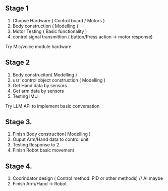 

## Stage 1
1. Choose Hardware ( Control board / Motors )
2. Body construction ( Modelling )
3. Motor Testing ( Basic functionality )
4. control signal transmittion ( button/Press action -> motor response)

Try Mic/voice module hardware

## Stage 2
1. Body construciton( Modelling )
2. usr' control object construction ( Modelling )
3. Get Hand data by sensors
4. Get arm data by sensors
5. Testing IMU

Try LLM API to implement basic conversation

## Stage 3.
1. Finish Body construciton( Modelling )
2. Ouput Arm/Hand data to control unit
3. Testing Response to 2.
4. Finish Robot basic movement

## Stage 4.
1. Coorindator design ( Control method: PID or other methods) // AI maybe
2. Finish Arm/Hand -> Robot

